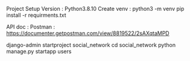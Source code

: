 Project Setup
Version : Python3.8.10
Create venv : python3 -m venv <myenvname>
pip install -r requirments.txt

API doc : Postman : https://documenter.getpostman.com/view/8819522/2sAXqtaMPD

django-admin startproject social_network
cd social_network
python manage.py startapp users
